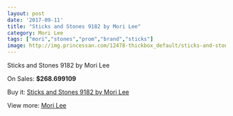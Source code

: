 ```yaml
---
layout: post
date: '2017-09-11'
title: "Sticks and Stones 9182 by Mori Lee"
category: Mori Lee
tags: ["mori","stones","prom","brand","sticks"]
image: http://img.princessan.com/12478-thickbox_default/sticks-and-stones-9182-by-mori-lee.jpg
---
```

Sticks and Stones 9182 by Mori Lee

On Sales: **$268.699109**
<a href="https://www.princessan.com/en/mori-lee/5918-sticks-and-stones-9182-by-mori-lee.html"><amp-img layout="responsive" width="600" height="600" src="//img.princessan.com/12478-thickbox_default/sticks-and-stones-9182-by-mori-lee.jpg" alt="Sticks and Stones 9182 by Mori Lee 0" /></a>
<a href="https://www.princessan.com/en/mori-lee/5918-sticks-and-stones-9182-by-mori-lee.html"><amp-img layout="responsive" width="600" height="600" src="//img.princessan.com/12480-thickbox_default/sticks-and-stones-9182-by-mori-lee.jpg" alt="Sticks and Stones 9182 by Mori Lee 1" /></a>
<a href="https://www.princessan.com/en/mori-lee/5918-sticks-and-stones-9182-by-mori-lee.html"><amp-img layout="responsive" width="600" height="600" src="//img.princessan.com/12479-thickbox_default/sticks-and-stones-9182-by-mori-lee.jpg" alt="Sticks and Stones 9182 by Mori Lee 2" /></a>

Buy it: [Sticks and Stones 9182 by Mori Lee](https://www.princessan.com/en/mori-lee/5918-sticks-and-stones-9182-by-mori-lee.html "Sticks and Stones 9182 by Mori Lee")

View more: [Mori Lee](https://www.princessan.com/en/46-mori-lee "Mori Lee")